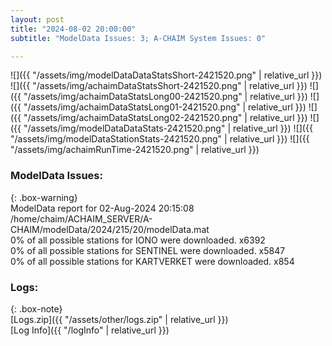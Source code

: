 ```yaml
---
layout: post
title: "2024-08-02 20:00:00"
subtitle: "ModelData Issues: 3; A-CHAIM System Issues: 0"

---
```


![]({{ "/assets/img/modelDataDataStatsShort-2421520.png" | relative_url }})
![]({{ "/assets/img/achaimDataStatsShort-2421520.png" | relative_url }})
![]({{ "/assets/img/achaimDataStatsLong00-2421520.png" | relative_url }})
![]({{ "/assets/img/achaimDataStatsLong01-2421520.png" | relative_url }})
![]({{ "/assets/img/achaimDataStatsLong02-2421520.png" | relative_url }})
![]({{ "/assets/img/modelDataDataStats-2421520.png" | relative_url }})
![]({{ "/assets/img/modelDataStationStats-2421520.png" | relative_url }})
![]({{ "/assets/img/achaimRunTime-2421520.png" | relative_url }})


### ModelData Issues:  
  
{: .box-warning}  
 ModelData report for 02-Aug-2024 20:15:08   
 /home/chaim/ACHAIM_SERVER/A-CHAIM/modelData/2024/215/20/modelData.mat   
 0% of all possible stations for IONO were downloaded. x6392   
 0% of all possible stations for SENTINEL were downloaded. x5847   
 0% of all possible stations for KARTVERKET were downloaded. x854   
  


### Logs:  
  
{: .box-note}  
[Logs.zip]({{ "/assets/other/logs.zip" | relative_url }})  
[Log Info]({{ "/logInfo" | relative_url }})  
